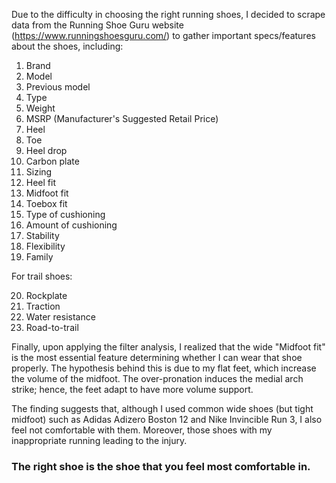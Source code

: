 Due to the difficulty in choosing the right running shoes, I decided to scrape data from the Running Shoe Guru website (https://www.runningshoesguru.com/) to gather important specs/features about the shoes, including:

1. Brand
2. Model
3. Previous model
4. Type
5. Weight
6. MSRP (Manufacturer's Suggested Retail Price)
7. Heel
8. Toe
9. Heel drop
10. Carbon plate
11. Sizing
12. Heel fit
13. Midfoot fit
14. Toebox fit
15. Type of cushioning
16. Amount of cushioning
17. Stability
18. Flexibility
19. Family

For trail shoes:

20. Rockplate
21. Traction
22. Water resistance
23. Road-to-trail

Finally, upon applying the filter analysis, I realized that the wide "Midfoot fit" is the most essential feature determining whether I can wear that shoe properly. The hypothesis behind this is due to my flat feet, which increase the volume of the midfoot. The over-pronation induces the medial arch strike; hence, the feet adapt to have more volume support. 

The finding suggests that, although I used common wide shoes (but tight midfoot) such as Adidas Adizero Boston 12 and Nike Invincible Run 3, I also feel not comfortable with them. Moreover, those shoes with my inappropriate running leading to the injury. 

### The right shoe is the shoe that you feel most comfortable in.
